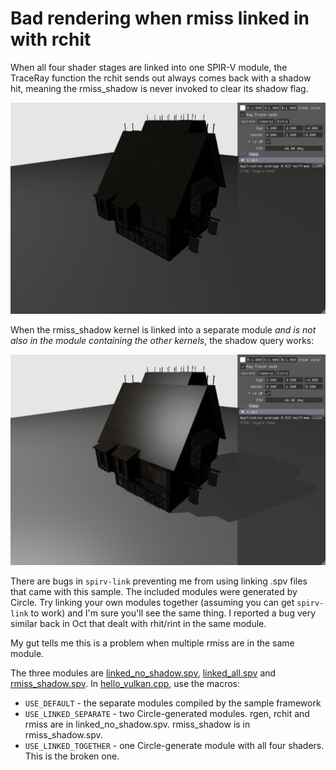 ﻿# Bad rendering when rmiss linked in with rchit

When all four shader stages are linked into one SPIR-V module, the TraceRay function the rchit sends out always comes back with a shadow hit, meaning the rmiss_shadow is never invoked to clear its shadow flag.

![bad](linked_together.png)

When the rmiss_shadow kernel is linked into a separate module _and is not also in the module containing the other kernels_, the shadow query works:

![good](linked_separate.png)

There are bugs in `spirv-link` preventing me from using linking .spv files that came with this sample. The included modules were generated by Circle. Try linking your own modules together (assuming you can get `spirv-link` to work) and I'm sure you'll see the same thing. I reported a bug very similar back in Oct that dealt with rhit/rint in the same module.

My gut tells me this is a problem when multiple rmiss are in the same module.

The three modules are [linked_no_shadow.spv](ray_tracing__simple/shaders/linked_no_shadow.spv), [linked_all.spv](ray_tracing__simple/shaders/linked_all.spv) and [rmiss_shadow.spv](ray_tracing__simple/shaders/rmiss_shadow.spv). In [hello_vulkan.cpp](ray_tracing__simple/hello_vulkan.cpp), use the macros:
* `USE_DEFAULT` - the separate modules compiled by the sample framework
* `USE_LINKED_SEPARATE` - two Circle-generated modules. rgen, rchit and rmiss are in linked_no_shadow.spv. rmiss_shadow is in rmiss_shadow.spv.
* `USE_LINKED_TOGETHER` - one Circle-generate module with all four shaders. This is the broken one.